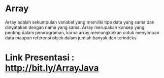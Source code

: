 # Array

Array adalah sekumpulan variabel yang memiliki tipe data yang sama dan dinyatakan dengan nama yang sama. Array merupakan konsep yang penting dalam pemrograman, karna array memungkinkan untuk menyimpan data maupun referensi objek dalam jumlah banyak dan terindeks

# Link Presentasi : http://bit.ly/ArrayJava
